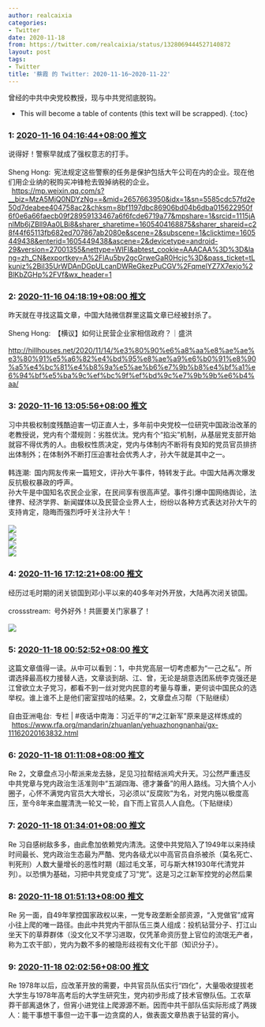 ```yaml
---
author: realcaixia
categories:
- Twitter
date: 2020-11-18
from: https://twitter.com/realcaixia/status/1328069444527140872
layout: post
tags:
- Twitter
title: '蔡霞 的 Twitter: 2020-11-16~2020-11-22'
---
```


曾经的中共中央党校教授，现与中共党彻底脱钩。 

* This will become a table of contents (this text will be scrapped).
{:toc}

### 1: [2020-11-16 04:16:44+08:00 推文](https://twitter.com/realcaixia/status/1328069444527140872)

说得好！警察早就成了强权意志的打手。<br><br>Sheng Hong: 宪法规定这些警察的任务是保护包括大午公司在内的企业。现在他们用企业纳的税购买冲锋枪去毁掉纳税的企业。<br> <a href="https://mp.weixin.qq.com/s?__biz=MzA5MjQ0NDYzNg==&mid=2657663950&idx=1&sn=5585cdc57fd2e50d7deabee404758ac2&chksm=8bf1197dbc86906bd04b6dba015622950f6f0e6a66faecb09f28959133467a6f6fcde6719a77&mpshare=1&srcid=1115jAnlMb6jZBll9Aa0LBi8&sharer_sharetime=1605404168875&sharer_shareid=c28f44f65113fb682ed707867ab2080e&scene=2&subscene=1&clicktime=1605449438&enterid=1605449438&ascene=2&devicetype=android-29&version=27001355&nettype=WIFI&abtest_cookie=AAACAA%3D%3D&lang=zh_CN&exportkey=A%2FlAu5by2gcGrweGaR0Hcjc%3D&pass_ticket=tLkunjz%2BiI35UrWDAnDGpULcanDWReGkezPuCGV%2FqmelYZ7X7exjo%2BlKbZGHp%2FVf&wx_header=1" target="_blank" rel="noopener noreferrer">https://mp.weixin.qq.com/s?__biz=MzA5MjQ0NDYzNg==&mid=2657663950&idx=1&sn=5585cdc57fd2e50d7deabee404758ac2&chksm=8bf1197dbc86906bd04b6dba015622950f6f0e6a66faecb09f28959133467a6f6fcde6719a77&mpshare=1&srcid=1115jAnlMb6jZBll9Aa0LBi8&sharer_sharetime=1605404168875&sharer_shareid=c28f44f65113fb682ed707867ab2080e&scene=2&subscene=1&clicktime=1605449438&enterid=1605449438&ascene=2&devicetype=android-29&version=27001355&nettype=WIFI&abtest_cookie=AAACAA%3D%3D&lang=zh_CN&exportkey=A%2FlAu5by2gcGrweGaR0Hcjc%3D&pass_ticket=tLkunjz%2BiI35UrWDAnDGpULcanDWReGkezPuCGV%2FqmelYZ7X7exjo%2BlKbZGHp%2FVf&wx_header=1</a>

### 2: [2020-11-16 04:18:19+08:00 推文](https://twitter.com/realcaixia/status/1328069843531292675)

昨天就在寻找这篇文章，中国大陆微信群里这篇文章已经被封杀了。<br><br>Sheng Hong: 【横议】如何让民营企业家相信政府？｜盛洪<br> <a href="http://hillhouses.net/2020/11/14/%e3%80%90%e6%a8%aa%e8%ae%ae%e3%80%91%e5%a6%82%e4%bd%95%e8%ae%a9%e6%b0%91%e8%90%a5%e4%bc%81%e4%b8%9a%e5%ae%b6%e7%9b%b8%e4%bf%a1%e6%94%bf%e5%ba%9c%ef%bc%9f%ef%bd%9c%e7%9b%9b%e6%b4%aa/" target="_blank" rel="noopener noreferrer">http://hillhouses.net/2020/11/14/%e3%80%90%e6%a8%aa%e8%ae%ae%e3%80%91%e5%a6%82%e4%bd%95%e8%ae%a9%e6%b0%91%e8%90%a5%e4%bc%81%e4%b8%9a%e5%ae%b6%e7%9b%b8%e4%bf%a1%e6%94%bf%e5%ba%9c%ef%bc%9f%ef%bd%9c%e7%9b%9b%e6%b4%aa/</a>

### 3: [2020-11-16 13:05:56+08:00 推文](https://twitter.com/realcaixia/status/1328202622411661313)

习中共极权制度残酷迫害一切正直人士，多年前中央党校一位研究中国政治改革的老教授说，党内有个潜规则：劣胜优汰。党内有个“掐尖”机制，从基层党支部开始就容不得优秀的人。由极权性质决定，党内与体制内不断将有良知的党员官员排挤出体制外；在体制外不断打压迫害社会优秀人才，孙大午就是其中之一。<br><br>韩连潮: 国内网友传来一篇短文，评孙大午事件，特转发于此。中国大陆再次爆发反抗极权暴政的呼声。<br>       孙大午是中国知名农民企业家，在民间享有很高声望。事件引爆中国网络舆论，法律界、经济学界、新闻媒体以及民营企业界人士，纷纷以各种方式表达对孙大午的支持肯定，隐晦而强烈呼吁关注孙大午！<br><br><img style src="https://pbs.twimg.com/media/Em4qhqhWMAAt-F7?format=jpg&name=orig" referrerpolicy="no-referrer"><br><img style src="https://pbs.twimg.com/media/Em4qh5EWMAI4Zh4?format=jpg&name=orig" referrerpolicy="no-referrer"><br><img style src="https://pbs.twimg.com/media/Em4qiSnW8AA_WpZ?format=jpg&name=orig" referrerpolicy="no-referrer"><br><img style src="https://pbs.twimg.com/media/Em4qikKWEAITavp?format=jpg&name=orig" referrerpolicy="no-referrer">

### 4: [2020-11-16 17:12:21+08:00 推文](https://twitter.com/realcaixia/status/1328264635406045185)

经历过毛时期的闭关锁国到邓小平以来的40多年对外开放，大陆再次闭关锁国。<br><br>crossstream: 号外好外！共匪要关门家暴了！<br><br><img style src="https://pbs.twimg.com/media/Em3GSSaVEAAl7tz?format=jpg&name=orig" referrerpolicy="no-referrer">

### 5: [2020-11-18 00:52:52+08:00 推文](https://twitter.com/realcaixia/status/1328742917213708294)

这篇文章值得一读。从中可以看到：1，中共党高层一切考虑都为“一己之私”。所谓选择最高权力接替人选，文章谈到胡、江、曾，无论是胡意选团系统李克强还是江曾欲立太子党习，都看不到一丝对党内民意的考量与尊重，更何谈中国民众的选举权。谁上谁不上是他们密室捏咕的结果。2，文章盘点习帮（下贴继续）<br><br>自由亚洲电台: 专栏 | #夜话中南海：习近平的“#之江新军”原来是这样炼成的<br> <a href="https://www.rfa.org/mandarin/zhuanlan/yehuazhongnanhai/gx-11162020163832.html" target="_blank" rel="noopener noreferrer">https://www.rfa.org/mandarin/zhuanlan/yehuazhongnanhai/gx-11162020163832.html</a>

### 6: [2020-11-18 01:11:08+08:00 推文](https://twitter.com/realcaixia/status/1328747511843053570)

Re 2，文章盘点习小帮派来龙去脉，足见习拉帮结派鸡犬升天。习公然严重违反中共党章与党内政治生活准则中“五湖四海、德才兼备”的用人路线。习大搞个人小圈子，心怀不满党内官员大大增长，习必须以“反腐败”为名，对党内施以极度高压，至今8年来血腥清洗一轮又一轮，自下而上官员人人自危。（下贴继续）

### 7: [2020-11-18 01:34:01+08:00 推文](https://twitter.com/realcaixia/status/1328753272941912069)

Re 习自感树敌多多，由此愈加依赖党内清洗。这使中共党陷入了1949年以来持续时间最长、党内政治生态最为严酷、党内各级尤以中高官员自杀被杀（莫名死亡、判死刑）人数大量增长的恶性时期（超过毛文革，可与斯大林1930年代清党并列）。以恐惧为基础，习把中共党变成了习“党”。这是习之江新军控党的必然后果

### 8: [2020-11-18 01:51:13+08:00 推文](https://twitter.com/realcaixia/status/1328757599798521856)

Re 另一面，自49年掌控国家政权以来，一党专政垄断全部资源，“入党做官”成宵小往上爬的唯一路径。由此中共党内干部队伍三类人组成：投机钻营分子、打江山坐天下的草莽群体（没文化又不学习进取，仅凭革命资历登上官位的流氓无产者，称为工农干部），党内为数不多的被隐形歧视有文化干部（知识分子）。

### 9: [2020-11-18 02:02:56+08:00 推文](https://twitter.com/realcaixia/status/1328760549098868737)

Re 1978年以后，应改革开放的需要，中共官员队伍实行“四化”，大量吸收提拔老大学生与1978年高考后的大学生研究生，党内初步形成了技术官僚队伍。工农草莽干部离退休了，但宵小进党往上爬源源不断。因而中共干部队伍实际形成了两拨人：能干事想干事但一边干事一边贪腐的人，做表面文章热衷于钻营的宵小。

